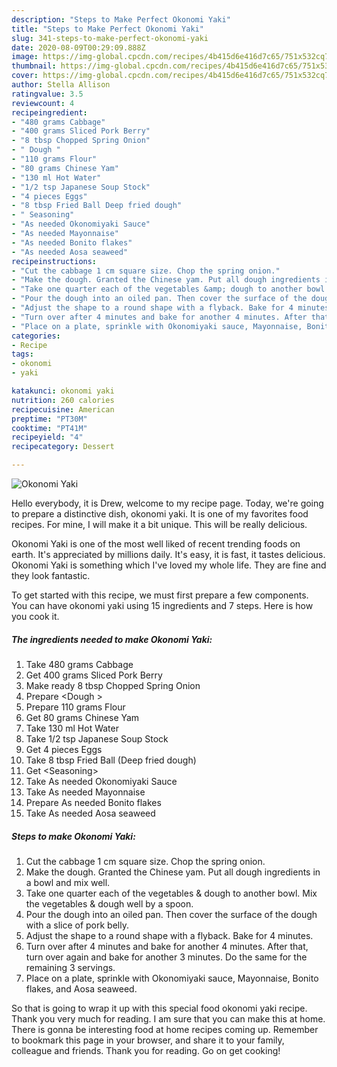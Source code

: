 ```yaml
---
description: "Steps to Make Perfect Okonomi Yaki"
title: "Steps to Make Perfect Okonomi Yaki"
slug: 341-steps-to-make-perfect-okonomi-yaki
date: 2020-08-09T00:29:09.888Z
image: https://img-global.cpcdn.com/recipes/4b415d6e416d7c65/751x532cq70/okonomi-yaki-recipe-main-photo.jpg
thumbnail: https://img-global.cpcdn.com/recipes/4b415d6e416d7c65/751x532cq70/okonomi-yaki-recipe-main-photo.jpg
cover: https://img-global.cpcdn.com/recipes/4b415d6e416d7c65/751x532cq70/okonomi-yaki-recipe-main-photo.jpg
author: Stella Allison
ratingvalue: 3.5
reviewcount: 4
recipeingredient:
- "480 grams Cabbage"
- "400 grams Sliced Pork Berry"
- "8 tbsp Chopped Spring Onion"
- " Dough "
- "110 grams Flour"
- "80 grams Chinese Yam"
- "130 ml Hot Water"
- "1/2 tsp Japanese Soup Stock"
- "4 pieces Eggs"
- "8 tbsp Fried Ball Deep fried dough"
- " Seasoning"
- "As needed Okonomiyaki Sauce"
- "As needed Mayonnaise"
- "As needed Bonito flakes"
- "As needed Aosa seaweed"
recipeinstructions:
- "Cut the cabbage 1 cm square size. Chop the spring onion."
- "Make the dough. Granted the Chinese yam. Put all dough ingredients in a bowl and mix well."
- "Take one quarter each of the vegetables &amp; dough to another bowl. Mix the vegetables &amp; dough well by a spoon."
- "Pour the dough into an oiled pan. Then cover the surface of the dough with a slice of pork belly."
- "Adjust the shape to a round shape with a flyback. Bake for 4 minutes."
- "Turn over after 4 minutes and bake for another 4 minutes. After that, turn over again and bake for another 3 minutes. Do the same for the remaining 3 servings."
- "Place on a plate, sprinkle with Okonomiyaki sauce, Mayonnaise, Bonito flakes, and Aosa seaweed."
categories:
- Recipe
tags:
- okonomi
- yaki

katakunci: okonomi yaki 
nutrition: 260 calories
recipecuisine: American
preptime: "PT30M"
cooktime: "PT41M"
recipeyield: "4"
recipecategory: Dessert

---
```



![Okonomi Yaki](https://img-global.cpcdn.com/recipes/4b415d6e416d7c65/751x532cq70/okonomi-yaki-recipe-main-photo.jpg)

Hello everybody, it is Drew, welcome to my recipe page. Today, we're going to prepare a distinctive dish, okonomi yaki. It is one of my favorites food recipes. For mine, I will make it a bit unique. This will be really delicious.



Okonomi Yaki is one of the most well liked of recent trending foods on earth. It's appreciated by millions daily. It's easy, it is fast, it tastes delicious. Okonomi Yaki is something which I've loved my whole life. They are fine and they look fantastic.


To get started with this recipe, we must first prepare a few components. You can have okonomi yaki using 15 ingredients and 7 steps. Here is how you cook it.

<!--inarticleads1-->

##### The ingredients needed to make Okonomi Yaki:

1. Take 480 grams Cabbage
1. Get 400 grams Sliced Pork Berry
1. Make ready 8 tbsp Chopped Spring Onion
1. Prepare  &lt;Dough &gt;
1. Prepare 110 grams Flour
1. Get 80 grams Chinese Yam
1. Take 130 ml Hot Water
1. Take 1/2 tsp Japanese Soup Stock
1. Get 4 pieces Eggs
1. Take 8 tbsp Fried Ball (Deep fried dough)
1. Get  &lt;Seasoning&gt;
1. Take As needed Okonomiyaki Sauce
1. Take As needed Mayonnaise
1. Prepare As needed Bonito flakes
1. Take As needed Aosa seaweed




<!--inarticleads2-->

##### Steps to make Okonomi Yaki:

1. Cut the cabbage 1 cm square size. Chop the spring onion.
1. Make the dough. Granted the Chinese yam. Put all dough ingredients in a bowl and mix well.
1. Take one quarter each of the vegetables &amp; dough to another bowl. Mix the vegetables &amp; dough well by a spoon.
1. Pour the dough into an oiled pan. Then cover the surface of the dough with a slice of pork belly.
1. Adjust the shape to a round shape with a flyback. Bake for 4 minutes.
1. Turn over after 4 minutes and bake for another 4 minutes. After that, turn over again and bake for another 3 minutes. Do the same for the remaining 3 servings.
1. Place on a plate, sprinkle with Okonomiyaki sauce, Mayonnaise, Bonito flakes, and Aosa seaweed.




So that is going to wrap it up with this special food okonomi yaki recipe. Thank you very much for reading. I am sure that you can make this at home. There is gonna be interesting food at home recipes coming up. Remember to bookmark this page in your browser, and share it to your family, colleague and friends. Thank you for reading. Go on get cooking!
